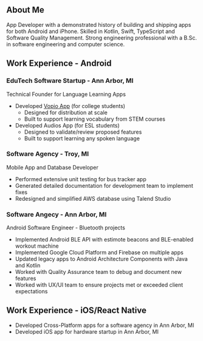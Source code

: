 ## About Me
App Developer with a demonstrated history of building and shipping apps for both Android and iPhone. Skilled in Kotlin, Swift, TypeScript and Software Quality Management. Strong engineering professional with a B.Sc. in software engineering and computer science.

## Work Experience - Android

### EduTech Software Startup - Ann Arbor, MI
Technical Founder for Language Learning Apps
* Developed [Vopio App](https://github.com/rmesquit/vopio-android) (for college students)
  * Designed for distribution at scale
  * Built to support learning vocabulary from STEM courses
* Developed Audios App (for ESL students)
  * Designed to validate/review proposed features
  * Built to support learning any spoken language

### Software Agency - Troy, MI
Mobile App and Database Developer
* Performed extensive unit testing for bus tracker app
* Generated detailed documentation for development team to implement fixes
* Redesigned and simplified AWS database using Talend Studio

### Software Angecy - Ann Arbor, MI
Android Software Engineer - Bluetooth projects
* Implemented Android BLE API with estimote beacons and BLE-enabled workout machine
* Implemented Google Cloud Platform and Firebase on multiple apps
* Updated legacy apps to Android Architecture Components with Java and Kotlin
* Worked with Quality Assurance team to debug and document new features
* Worked with UX/UI team to ensure projects met or exceeded client expectations

## Work Experience - iOS/React Native
* Developed Cross-Platform apps for a software agency in Ann Arbor, MI
* Developed iOS app for hardware startup in Ann Arbor, MI
